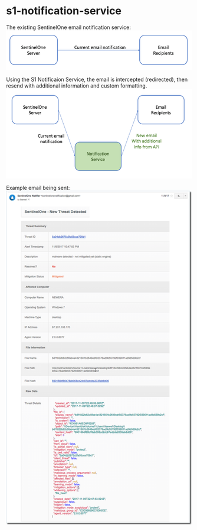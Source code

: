 # s1-notification-service

The existing SentinelOne email notification service:
![Existing architecture](/images/notification1.png)

Using the S1 Notificaion Service, the email is intercepted (redirected), then resend with additional information and custom formatting.
![New architecture](/images/notification2.png)

Example email being sent:
![Example email](/images/threat_notification.png)
